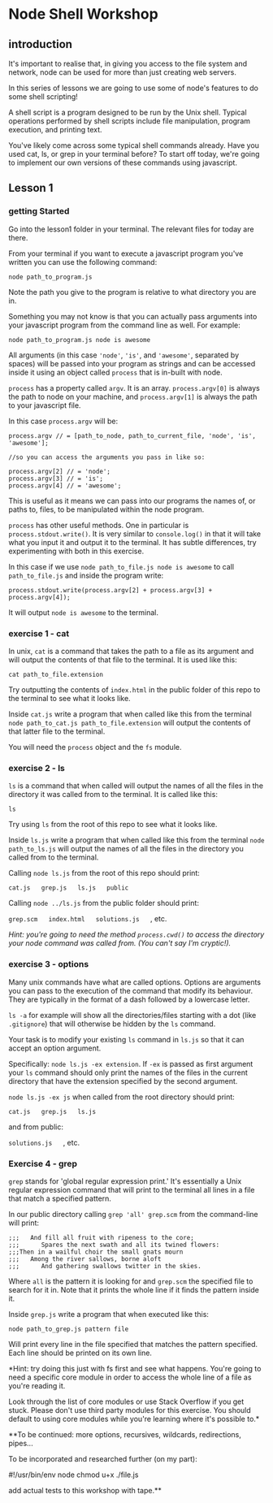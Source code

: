 # Node Shell Workshop

## introduction

It's important to realise that, in giving you access to the file system and network,
node can be used for more than just creating web servers.

In this series of lessons we are going to use some of node's features to do some shell scripting!

A shell script is a program designed to be run by the Unix shell. Typical operations performed by shell scripts include file manipulation, program execution, and printing text.

You've likely come across some typical shell commands already. Have you used cat, ls, or grep in your
terminal before? To start off today, we're going to implement our own versions of these commands using javascript.

## Lesson 1

### getting Started

Go into the lesson1 folder in your terminal. The relevant files for today are there.

From your terminal if you want to execute a javascript program you've written you can use the following command:

```
node path_to_program.js
```

Note the path you give to the program is relative to what directory you are in.

Something you may not know is that you can actually pass arguments into your javascript program from
the command line as well. For example:

```
node path_to_program.js node is awesome
```

All arguments (in this case `'node'`, `'is'`, and `'awesome'`, separated by spaces) will be passed into your program as strings and can be accessed inside it using an object called `process` that is in-built with node.

`process` has a property called `argv`. It is an array. `process.argv[0]` is always the path to node on your machine, and `process.argv[1]` is always the path to your javascript file.

In this case `process.argv` will be:

```javscript
process.argv // = [path_to_node, path_to_current_file, 'node', 'is', 'awesome'];

//so you can access the arguments you pass in like so:

process.argv[2] // = 'node';
process.argv[3] // = 'is';
process.argv[4] // = 'awesome';

```

This is useful as it means we can pass into our programs the names of, or paths to, files, to be manipulated within the node program.

`process` has other useful methods. One in particular is `process.stdout.write()`. It is very similar to `console.log()` in that it will take what you input it and output it to the terminal. It has subtle differences, try experimenting with both in this exercise.

In this case if we use `node path_to_file.js node is awesome` to call `path_to_file.js` and inside the program write:

```
process.stdout.write(process.argv[2] + process.argv[3] + process.argv[4]);
```

It will output `node is awesome` to the terminal.

### exercise 1 - cat

In unix, `cat` is a command that takes the path to a file as its argument and will output the contents of that file to the terminal. It is used like this:

`cat path_to_file.extension`

Try outputting the contents of `index.html` in the public folder of this repo to the terminal to see what it looks like.

Inside `cat.js` write a program that when called like this from the terminal `node path_to_cat.js path_to_file.extension` will output the contents of that latter file to the terminal.

You will need the `process` object and the `fs` module.

### exercise 2 - ls

`ls` is a command that when called will output the names of all the files in the directory it was called from to the terminal. It is called like this:

`ls`

Try using `ls` from the root of this repo to see what it looks like.

Inside `ls.js` write a program that when called like this from the terminal `node path_to_ls.js` will output the names of all the files in the directory you called from to the terminal.

Calling `node ls.js` from the root of this repo should print:

`cat.js   grep.js   ls.js   public   `

Calling `node ../ls.js` from the public folder should print:

`grep.scm   index.html   solutions.js   `, etc.

*Hint: you're going to need the method `process.cwd()` to access the directory your node command was called from. (You can't say I'm cryptic!).*

### exercise 3 - options

Many unix commands have what are called options. Options are arguments you can pass to the execution of the command that modify its behaviour. They are typically in the format of a dash followed by a lowercase letter.

`ls -a` for example will show all the directories/files starting with a dot (like `.gitignore`) that will otherwise be hidden by the `ls` command.

Your task is to modify your existing `ls` command in `ls.js` so that it can accept an option argument.

Specifically: `node ls.js -ex extension`. If `-ex` is passed as first argument your `ls` command should only print the names of the files in the current directory that have the extension specified by the second argument.

`node ls.js -ex js` when called from the root directory should print:

`cat.js   grep.js   ls.js   `

and from public:

`solutions.js   `, etc.

### Exercise 4 - grep

`grep` stands for 'global regular expression print.' It's essentially a Unix regular expression command that will print to the terminal all lines in a file that match a specified pattern.

In our public directory calling `grep 'all' grep.scm` from the command-line will print:

```
;;;   And fill all fruit with ripeness to the core;
;;;      Spares the next swath and all its twined flowers:
;;;Then in a wailful choir the small gnats mourn
;;;   Among the river sallows, borne aloft
;;;      And gathering swallows twitter in the skies.
```

Where `all` is the pattern it is looking for and `grep.scm` the specified file to search for it in.
Note that it prints the whole line if it finds the pattern inside it.

Inside `grep.js` write a program that when executed like this:

`node path_to_grep.js pattern file`

Will print every line in the file specified that matches the pattern specified. Each line should be printed on its own line.

*Hint: try doing this just with fs first and see what happens. You're going to need a specific core module in order to access the whole line of a file as you're reading it.

Look through the list of core modules or use Stack Overflow if you get stuck. Please don't use third party modules for this exercise. You should default to using core modules while you're learning where it's possible to.*

**To be continued: more options, recursives, wildcards, redirections, pipes...

To be incorporated and researched further (on my part):

#!/usr/bin/env node
chmod u+x ./file.js

add actual tests to this workshop with tape.**

